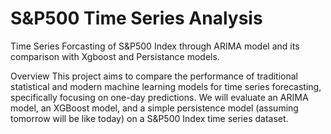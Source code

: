 # S&P500 Time Series Analysis
Time Series Forcasting of S&amp;P500 Index through ARIMA model and its comparison with Xgboost and Persistance models.

Overview
This project aims to compare the performance of traditional statistical and modern machine learning models for time series forecasting, specifically focusing on one-day predictions. We will evaluate an ARIMA model, an XGBoost model, and a simple persistence model (assuming tomorrow will be like today) on a S&P500 Index time series dataset.
